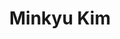 ---
permalink: /profile/10001/
layout: profile
header:
  image_fullwidth: head.png
sitemap: false
title: 'Minkyu Kim'
profile:
  name: 'Minkyu Kim'
  image: profile/10001.jpg
  contacts: 
   - 'mail@minkyu.kim'
  quote: '“I ka ʻōlelo nō ke ola, i ka ʻōlelo nō ka make.”<br />In the language there is life, in the language there is death (Ancient Hawaiian Proverb)'
  roles: 
   - Website Coordinator
   - Team Leader of Republic of Korea
  about: "I study chemistry and linguistics in Korea. Please feel free to contact me. I'm currently looking for a team for development and maintenance of the IOL website."
  participations:
   - year: 2011
     role: Contestant
     results: Bronze medal
   - year: 2016
     role: Team Leader
   - year: 2017
     role: Team Leader  
   - year: 2018
     role: Team Leader  
   - year: 2019
     role: Local Organizer  
---